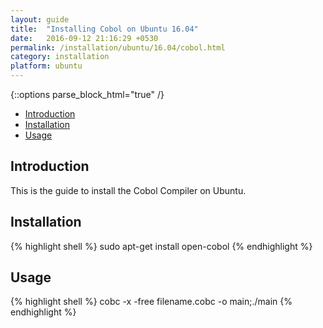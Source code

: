 ```yaml
---
layout: guide
title:  "Installing Cobol on Ubuntu 16.04"
date:   2016-09-12 21:16:29 +0530
permalink: /installation/ubuntu/16.04/cobol.html
category: installation
platform: ubuntu
---
```


{::options parse_block_html="true" /}

* [Introduction](#introduction)
* [Installation](#installation)
* [Usage](#usage)

<section class="wrapper">



## Introduction

This is the guide to install the Cobol Compiler on Ubuntu.  

## Installation

{% highlight shell %}
sudo apt-get install open-cobol
{% endhighlight %}

## Usage
{% highlight shell %}
cobc -x -free filename.cobc -o main;./main
{% endhighlight %}


</section>
